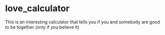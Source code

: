 # love_calculator
This is an interesting calculator that tells you if you and somebody are good to be together (only if you believe it)
